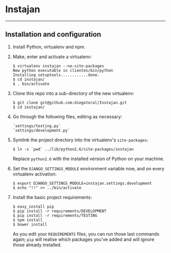 Instajan
========
--------

## Installation and configuration

1.  Install Python, virtualenv and npm.

2.  Make, enter and activate a virtualenv:

        $ virtualenv instajan --no-site-packages
        New python executable in clientes/bin/python
        Installing setuptools............done.
        $ cd instajan/
        $ . bin/activate

2.  Clone this repo into a sub-directory of the new virtualenv:

        $ git clone git@github.com:diegotoral/Instajan.git
        $ cd instajan/

3.  Go through the following files, editing as necessary:

        `settings/testing.py`
        `settings/development.py`

4.  Symlink the project directory into the virtualenv's `site-packages`:

        $ ln -s `pwd` ../lib/python2.6/site-packages/instajan

    Replace `python2.6` with the installed version of Python on your machine.

5.  Set the `DJANGO_SETTINGS_MODULE` environment variable now, and on every
    virtualenv activation:

        $ export DJANGO_SETTINGS_MODULE=instajan.settings.development
        $ echo "!!" >> ../bin/activate

6.  Install the basic project requirements:

        $ easy_install pip
        $ pip install -r requirements/DEVELOPMENT
        $ pip install -r requirements/TESTING
        $ npm install
        $ bower install

    As you edit your `REQUIREMENTS` files, you can run those last commands again;
    `pip` will realise which packages you've added and will ignore those already
    installed.
